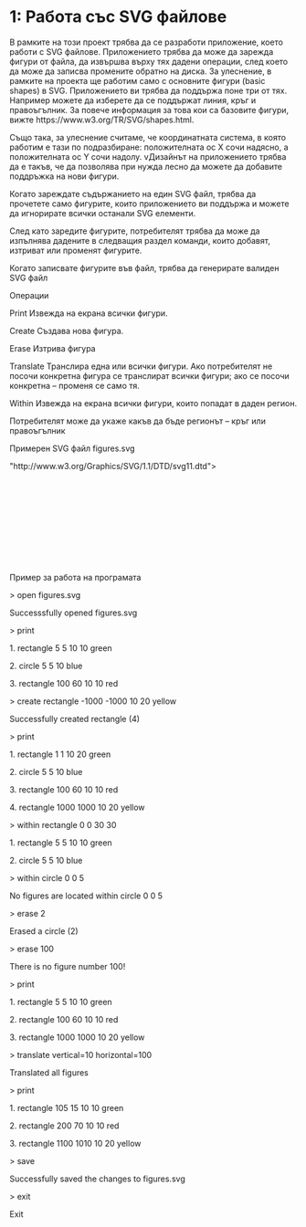 <h1>1: Работа със SVG файлове</h1>
<p>В рамките на този проект трябва да се разработи приложение, което работи с SVG файлове.
Приложението трябва да може да зарежда фигури от файла, да извършва върху тях дадени
операции, след което да може да записва промените обратно на диска.
За улеснение, в рамките на проекта ще работим само с основните фигури (basic shapes) в SVG.
Приложението ви трябва да поддържа поне три от тях. Например можете да изберете да се
поддържат линия, кръг и правоъгълник. За повече информация за това кои са базовите фигури,
вижте https://www.w3.org/TR/SVG/shapes.html.
<p>Също така, за улеснение считаме, че координатната система, в която работим е тази по
подразбиране: положителната ос X сочи надясно, а положителната ос Y сочи надолу.
vДизайнът на приложението трябва да е такъв, че да позволява при нужда лесно да можете да
добавите поддръжка на нови фигури.
<p>Когато зареждате съдържанието на един SVG файл, трябва да прочетете само фигурите, които
приложението ви поддържа и можете да игнорирате всички останали SVG елементи.
<p>След като заредите фигурите, потребителят трябва да може да изпълнява дадените в
следващия раздел команди, които добавят, изтриват или променят фигурите.
<p>Когато записвате фигурите във файл, трябва да генерирате валиден SVG файл
<p>Операции
<p>Print Извежда на екрана всички фигури.
<p>Create Създава нова фигура.
<p>Erase Изтрива фигура
<p>Translate Транслира една или всички фигури. Ако потребителят не посочи конкретна
фигура се транслират всички фигури; ако се посочи конкретна – променя се
само тя.
<p>Within Извежда на екрана всички фигури, които попадат в даден регион.
<p>Потребителят може да укаже какъв да бъде регионът – кръг или
правоъгълник
<p>Примерен SVG файл figures.svg
<p><?xml version="1.0" standalone="no"?>
<p><!DOCTYPE svg PUBLIC "-//W3C//DTD SVG 1.1//EN"
 <p>"http://www.w3.org/Graphics/SVG/1.1/DTD/svg11.dtd">
<p><svg>
 <p><rect x="5" y="5" width="10" height="10" fill="green" />
 <p><circle cx="5" cy="5" r="10" fill="blue" />
 <p><rect x="100" y="60" width="10" height="10" fill="red" />
<p></svg>
<p> Пример за работа на програмата
<p>> open figures.svg
<p>Successsfully opened figures.svg
<p>> print
<p>1. rectangle 5 5 10 10 green
<p>2. circle 5 5 10 blue
<p>3. rectangle 100 60 10 10 red
<p>> create rectangle -1000 -1000 10 20 yellow
<p>Successfully created rectangle (4)
<p>> print
<p>1. rectangle 1 1 10 20 green
<p>2. circle 5 5 10 blue
<p>3. rectangle 100 60 10 10 red
<p>4. rectangle 1000 1000 10 20 yellow
<p>> within rectangle 0 0 30 30
<p>1. rectangle 5 5 10 10 green
<p>2. circle 5 5 10 blue
<p>> within circle 0 0 5
<p>No figures are located within circle 0 0 5
<p>> erase 2
<p>Erased a circle (2)
<p>> erase 100
<p>There is no figure number 100!
<p>> print
<p>1. rectangle 5 5 10 10 green
<p>2. rectangle 100 60 10 10 red
<p>3. rectangle 1000 1000 10 20 yellow
<p>> translate vertical=10 horizontal=100
<p>Translated all figures
<p>> print
<p>1. rectangle 105 15 10 10 green
<p>2. rectangle 200 70 10 10 red
<p>3. rectangle 1100 1010 10 20 yellow
<p>> save
<p>Successfully saved the changes to figures.svg
<p>> exit
<p>Exit
